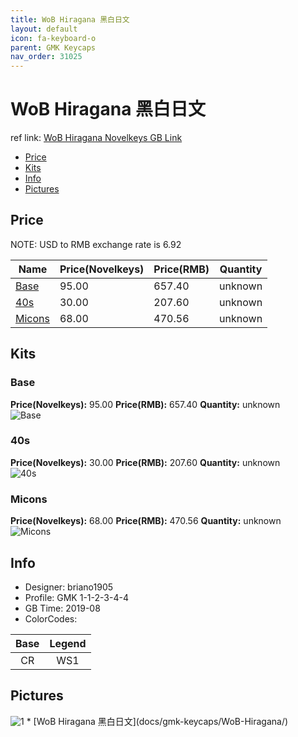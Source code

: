 ```yaml
---
title: WoB Hiragana 黑白日文
layout: default
icon: fa-keyboard-o
parent: GMK Keycaps
nav_order: 31025
---
```


# WoB Hiragana 黑白日文

ref link: [WoB Hiragana Novelkeys GB Link](https://novelkeys.xyz/products/gmk-wob-hiragana)

* [Price](#price)
* [Kits](#kits)
* [Info](#info)
* [Pictures](#pictures)


## Price  
NOTE: USD to RMB exchange rate is 6.92

| Name          | Price(Novelkeys)    |  Price(RMB) | Quantity |
| ------------- | ------------ |  ---------- | -------- |
|[Base](#base)|95.00|657.40|unknown|
|[40s](#40s)|30.00|207.60|unknown|
|[Micons](#micons)|68.00|470.56|unknown|


## Kits
### Base
**Price(Novelkeys):** 95.00    **Price(RMB):** 657.40    **Quantity:** unknown  
<img src="{{ 'assets/images/gmk-keycaps/wobhiragana/kits_pics/base.png' | relative_url }}" alt="Base" class="image featured">

### 40s
**Price(Novelkeys):** 30.00    **Price(RMB):** 207.60    **Quantity:** unknown  
<img src="{{ 'assets/images/gmk-keycaps/wobhiragana/kits_pics/40s.png' | relative_url }}" alt="40s" class="image featured">

### Micons
**Price(Novelkeys):** 68.00    **Price(RMB):** 470.56    **Quantity:** unknown  
<img src="{{ 'assets/images/gmk-keycaps/wobhiragana/kits_pics/micons.png' | relative_url }}" alt="Micons" class="image featured">


## Info
* Designer: briano1905
* Profile: GMK 1-1-2-3-4-4
* GB Time: 2019-08
* ColorCodes:  

Base | Legend
:------:|:------:
CR | WS1


## Pictures
<img src="{{ 'assets/images/gmk-keycaps/wobhiragana/rendering_pics/1.jpg' | relative_url }}" alt="1" class="image featured">
* [WoB Hiragana 黑白日文](docs/gmk-keycaps/WoB-Hiragana/)
